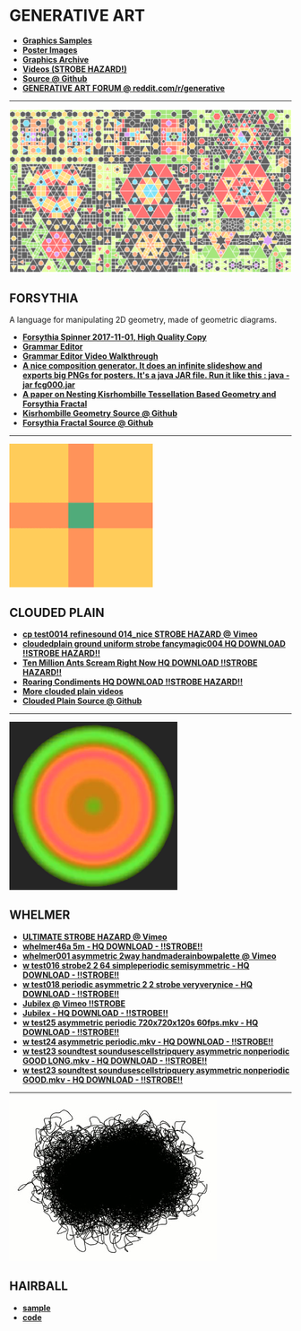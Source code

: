 # GENERATIVE ART

+ **[Graphics Samples](http://www.fleen.org/samples)**
+ **[Poster Images](http://www.fleen.org/poster-images)**
+ **[Graphics Archive](https://github.com/johnalexandergreene/FleenGraphics)**
+ **[Videos (STROBE HAZARD!)](https://vimeo.com/user50769355/videos)**
+ **[Source @ Github](https://github.com/johnalexandergreene)**
+ **[GENERATIVE ART FORUM @ reddit.com/r/generative](http://reddit.com/r/generative)**

---

![](pix/i12.png)

## FORSYTHIA

A language for manipulating 2D geometry, made of geometric diagrams.

+ **[Forsythia Spinner 2017-11-01, High Quality Copy](https://www.dropbox.com/s/mhea9k58km466ic/forsythiaspinner_2017_11_01_720p_30fps.mp4?dl=1)**
+ **[Grammar Editor](https://github.com/johnalexandergreene/Forsythia/tree/master/app/grammarEditor)**
+ **[Grammar Editor Video Walkthrough](https://github.com/johnalexandergreene/Forsythia/raw/master/app/grammarEditor/bin/grammareditorwalkthrough_2017_05_12_how_to_make_a_simple_grammar.ogv)**
+ **[A nice composition generator. It does an infinite slideshow and exports big PNGs for posters. It's a java JAR file. Run it like this : java -jar fcg000.jar](https://www.dropbox.com/s/u9tjljx4wlh1nru/fcg000.jar?dl=1)**
+ **[A paper on Nesting Kisrhombille Tessellation Based Geometry and Forsythia Fractal](https://github.com/johnalexandergreene/Geom_Kisrhombille/blob/master/README.md)**
+ **[Kisrhombille Geometry Source @ Github](https://github.com/johnalexandergreene/Geom_Kisrhombille)**
+ **[Forsythia Fractal Source @ Github](https://github.com/johnalexandergreene/Forsythia)**

---

![](pix/cloudedplainicon_1.png)

## CLOUDED PLAIN

+ **[cp test0014 refinesound 014_nice STROBE HAZARD @ Vimeo](https://vimeo.com/312196135)**
+ **[cloudedplain ground uniform strobe fancymagic004 HQ DOWNLOAD !!STROBE HAZARD!!](https://www.dropbox.com/s/ak3lqzlaxj5ngwq/002_720p_squaresweeper_roaring_condiments_evenniceraudio.mkv?dl=1)**
+ **[Ten Million Ants Scream Right Now HQ DOWNLOAD !!STROBE HAZARD!!](https://www.dropbox.com/s/4e8zhaur4h3i16c/720p_boxsweeper_ten_million_ants_scream_right_now.mkv?dl=1)**
+ **[Roaring Condiments HQ DOWNLOAD !!STROBE HAZARD!!](https://www.dropbox.com/s/ak3lqzlaxj5ngwq/002_720p_squaresweeper_roaring_condiments_evenniceraudio.mkv?dl=1)**
+ **[More clouded plain videos](https://vimeo.com/user50769355/videos)**
+ **[Clouded Plain Source @ Github](https://github.com/johnalexandergreene/CloudedPlain)**

---

![](pix/asdasd.png)

## WHELMER

+ **[ULTIMATE STROBE HAZARD @ Vimeo](https://vimeo.com/308956882)**
+ **[whelmer46a 5m - HQ DOWNLOAD - !!STROBE!!](https://www.dropbox.com/s/6t9skr0ua4le5ma/whelmer46a_5m.mkv?dl=1)**
+ **[whelmer001 asymmetric 2way handmaderainbowpalette @ Vimeo](https://vimeo.com/303935285)**
+ **[w test016 strobe2 2 64 simpleperiodic semisymmetric - HQ DOWNLOAD - !!STROBE!!](https://www.dropbox.com/s/80dzvb0e6x0t481/w_test016_strobe2_2_64_simpleperiodic_semisymmetric.mkv?dl=1)**
+ **[w test018 periodic asymmetric 2 2 strobe veryverynice - HQ DOWNLOAD - !!STROBE!!](https://www.dropbox.com/s/gwbbf5c7rql737j/w_test018_periodic_asymmetric_2_2_strobe_veryverynice.mkv?dl=1)**
+ **[Jubilex @ Vimeo !!STROBE](https://vimeo.com/305281293)**
+ **[Jubilex - HQ DOWNLOAD - !!STROBE!!](https://www.dropbox.com/s/g1gi545lsywb4vf/w_test21_moreprimitivesound_jubilex.mkv?dl=1)**
+ **[w test25 asymmetric periodic 720x720x120s 60fps.mkv - HQ DOWNLOAD - !!STROBE!!](https://www.dropbox.com/s/crkp35iltsec3bj/w_test25_asymmetric_periodic_720x720x120s_60fps.mkv?dl=1)**
+ **[w test24 asymmetric periodic.mkv - HQ DOWNLOAD - !!STROBE!!](https://www.dropbox.com/s/9sxutjalka76isf/w_test24_asymmetric_periodic.mkv?dl=1)**
+ **[w test23 soundtest soundusescellstripquery asymmetric nonperiodic GOOD LONG.mkv - HQ DOWNLOAD - !!STROBE!!](https://www.dropbox.com/s/57ol43ws5f5vuor/w_test23_soundtest_soundusescellstripquery_asymmetric_nonperiodic_GOOD_LONG.mkv?dl=1)**
+ **[w test23 soundtest soundusescellstripquery asymmetric nonperiodic GOOD.mkv - HQ DOWNLOAD - !!STROBE!!](https://www.dropbox.com/s/7ywg8y0wpmvt0ki/w_test23_soundtest_soundusescellstripquery_asymmetric_nonperiodic_GOOD.mkv?dl=1)**


---

![](pix/hairball.jpg)

## HAIRBALL

+ **[sample](https://www.dropbox.com/s/fhx5m7kh9akeuxb/writhingchoad_small.gif?dl=1)**
+ **[code](https://github.com/johnalexandergreene/Bread/tree/master/app/hairball)**


